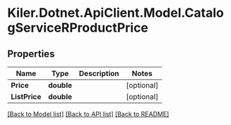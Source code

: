 # Kiler.Dotnet.ApiClient.Model.CatalogServiceRProductPrice

## Properties

Name | Type | Description | Notes
------------ | ------------- | ------------- | -------------
**Price** | **double** |  | [optional] 
**ListPrice** | **double** |  | [optional] 

[[Back to Model list]](../README.md#documentation-for-models) [[Back to API list]](../README.md#documentation-for-api-endpoints) [[Back to README]](../README.md)

